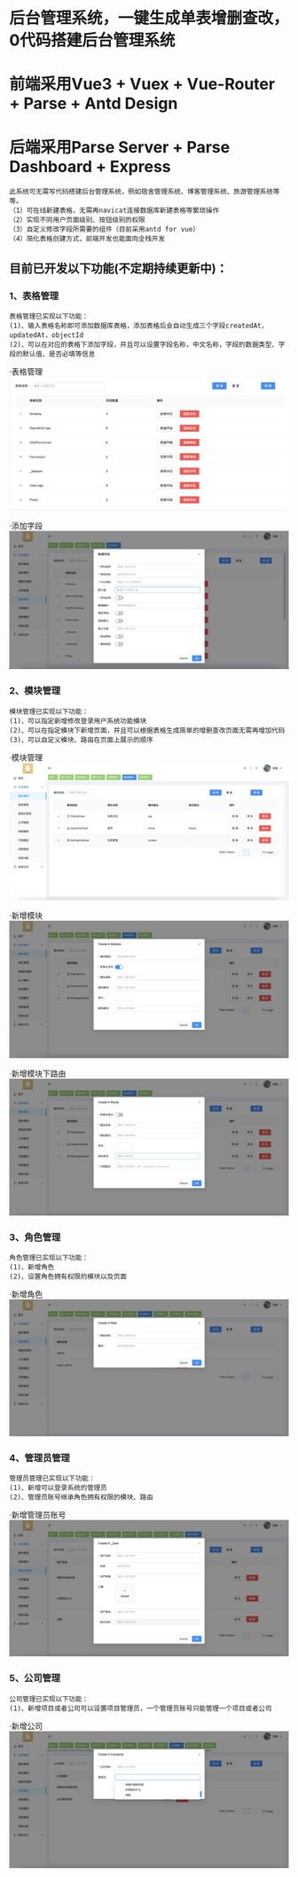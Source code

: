 # 后台管理系统，一键生成单表增删查改，0代码搭建后台管理系统

# 前端采用Vue3 + Vuex + Vue-Router + Parse + Antd Design
# 后端采用Parse Server + Parse Dashboard + Express

```
此系统可无需写代码搭建后台管理系统，例如宿舍管理系统、博客管理系统、旅游管理系统等等。
（1）可在线新建表格，无需再navicat连接数据库新建表格等繁琐操作
（2）实现不同用户页面级别、按钮级别的权限
（3）自定义修改字段所需要的组件（目前采用antd for vue）
（4）简化表格创建方式，前端开发也能面向全栈开发
```

## 目前已开发以下功能(不定期持续更新中)：
### 1、表格管理
```
表格管理已实现以下功能：
(1)、输入表格名称即可添加数据库表格，添加表格后会自动生成三个字段createdAt，updatedAt，objectId
(2)、可以在对应的表格下添加字段，并且可以设置字段名称，中文名称，字段的数据类型、字段的默认值、是否必填等信息
```
·表格管理
![表格管理](images_preview/1.png "表格管理")

·添加字段
![添加字段](images_preview/2.jpg "添加字段")

### 2、模块管理
```
模块管理已实现以下功能：
(1)、可以指定新增修改登录用户系统功能模块
(2)、可以在指定模块下新增页面，并且可以根据表格生成简单的增删查改页面无需再增加代码
(3)、可以自定义模块、路由在页面上展示的顺序
```
·模块管理
![模块管理](images_preview/3.jpg "模块管理")

·新增模块
![新增模块](images_preview/4.jpg "新增模块")

·新增模块下路由
![新增模块下路由](images_preview/5.jpg "新增模块下路由")

### 3、角色管理
```
角色管理已实现以下功能：
(1)、新增角色
(2)、设置角色拥有权限的模块以及页面
```
·新增角色
![新增角色](images_preview/6.jpg "新增角色")

### 4、管理员管理
```
管理员管理已实现以下功能：
(1)、新增可以登录系统的管理员
(2)、管理员账号继承角色拥有权限的模块、路由
```
·新增管理员账号
![新增管理员账号](images_preview/7.jpg "新增管理员账号")

### 5、公司管理
```
公司管理已实现以下功能：
(1)、新增项目或者公司可以设置项目管理员，一个管理员账号只能管理一个项目或者公司
```
·新增公司
![新增公司](images_preview/8.jpg "新增公司")

